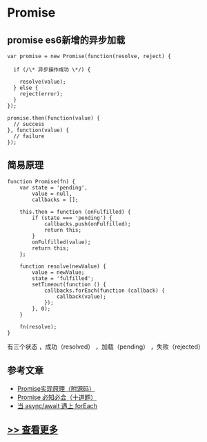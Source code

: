 # Promise

## promise es6新增的异步加载

```
var promise = new Promise(function(resolve, reject) {

  if (/\* 异步操作成功 \*/) {

    resolve(value);
  } else {
    reject(error);
  }
});

promise.then(function(value) {
  // success
}, function(value) {
  // failure
});

```

## 简易原理

```
function Promise(fn) {
    var state = 'pending',
        value = null,
        callbacks = [];

    this.then = function (onFulfilled) {
        if (state === 'pending') {
            callbacks.push(onFulfilled);
            return this;
        }
        onFulfilled(value);
        return this;
    };

    function resolve(newValue) {
        value = newValue;
        state = 'fulfilled';
        setTimeout(function () {
            callbacks.forEach(function (callback) {
                callback(value);
            });
        }, 0);
    }

    fn(resolve);
}
```

有三个状态 ，成功（resolved） ，加载（pending） ，失败（rejected）

## 参考文章
* [Promise实现原理（附源码）](https://juejin.im/post/6844903665686282253)
* [Promise 必知必会（十道题）](https://juejin.im/post/6844903509934997511)
* [当 async/await 遇上 forEach](https://objcer.com/2017/10/12/async-await-with-forEach/)

## [>> 查看更多](../README.md)